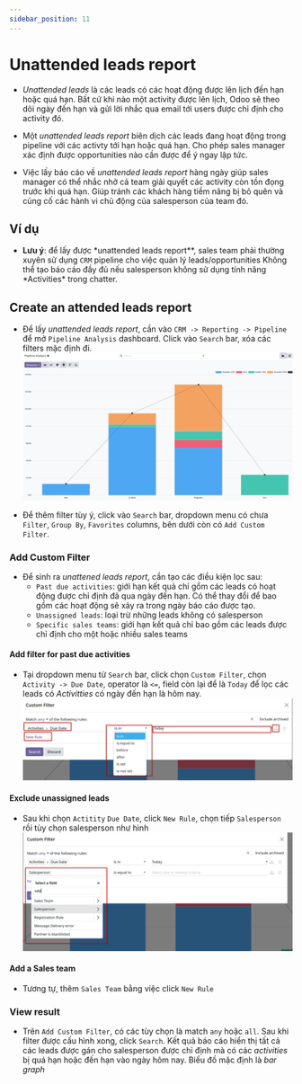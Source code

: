 ```yaml
---
sidebar_position: 11
---
```


# Unattended leads report

- _Unattended leads_ là các leads có các hoạt động được lên lịch đến hạn hoặc quá hạn. Bất cứ khi nào một activity được lên lịch, Odoo sẽ
  theo dõi ngày đến hạn và gửi lời nhắc qua email tới users được chỉ định cho activity đó.

- Một _unattended leads report_ biên dịch các leads đang hoạt động trong pipeline với các activty tới hạn hoặc quá hạn. Cho phép sales manager
  xác định được opportunities nào cần được để ý ngay lập tức.

- Việc lấy báo cáo về _unattended leads report_ hàng ngày giúp sales manager có thể nhắc nhở cả team giải quyết các activity còn tồn đọng trước khi quá hạn.
  Giúp tránh các khách hàng tiềm năng bị bỏ quên và củng cố các hành vi chủ động của salesperson của team đó.

## Ví dụ

- **Lưu ý**: để lấy được *unattended leads report\*\*, sales team phải thường xuyên sử dụng `CRM` pipeline cho việc quản lý leads/opportunities
  Không thể tạo báo cáo đầy đủ nếu salesperson không sử dụng tính năng *Activities\* trong chatter.

## Create an attended leads report

- Để lấy _unattended leads report_, cần vào `CRM -> Reporting -> Pipeline` để mở `Pipeline Analysis` dashboard. Click vào `Search` bar, xóa các filters mặc định đi.
  ![crm pipeline analysis](../img/crm_pipeline_analysis.png)

- Để thêm filter tùy ý, click vào `Search` bar, dropdown menu có chưa `Filter`, `Group By`, `Favorites` columns, bên dưới còn có `Add Custom Filter`.

### Add Custom Filter

- Để sinh ra _unattened leads report_, cần tạo các điều kiện lọc sau:
  - `Past due activities`: giới hạn kết quả chỉ gồm các leads có hoạt động được chỉ định đã qua ngày đến hạn. Có thể thay đổi để bao gồm các hoạt động sẽ xảy ra trong ngày báo cáo được tạo.
  - `Unassigned leads`: loại trừ những leads không có salesperson
  - `Specific sales teams`: giới hạn kết quả chỉ bao gồm các leads được chỉ định cho một hoặc nhiều sales teams

#### Add filter for past due activities

- Tại dropdown menu từ `Search` bar, click chọn `Custom Filter`, chọn `Activity -> Due Date`, operator là `<=`, field còn lại để là `Today`
  để lọc các leads có _Activitties_ có ngày đến hạn là hôm nay.
  ![crm pipeline analysis](../img/crm_pipeline_analysis_custom_filter.png)

#### Exclude unassigned leads

- Sau khi chọn `Actitity` `Due Date`, click `New Rule`, chọn tiếp `Salesperson` rồi tùy chọn salesperson như hình
  ![crm pipline analysis](../img/crm_pipline_analysis_filter_2.png)

#### Add a Sales team

- Tương tự, thêm `Sales Team` bằng việc click `New Rule`

### View result

- Trên `Add Custom Filter`, có các tùy chọn là match `any` hoặc `all`. Sau khi filter được cấu hình xong, click `Search`.
  Kết quả báo cáo hiển thị tất cả các leads được gán cho salesperson được chỉ định mà có các _activities_ bị quá hạn hoặc đến hạn vào ngày hôm nay.
  Biểu đồ mặc định là _bar graph_
